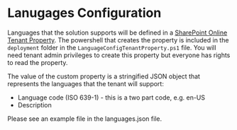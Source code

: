 # Lanugages Configuration

Languages that the solution supports will be defined in a [SharePoint Online Tenant Property](https://docs.microsoft.com/en-us/sharepoint/dev/spfx/tenant-properties). The powershell that creates the property is included in the `deployment` folder in the `LanguageConfigTenantProperty.ps1` file. You will need tenant admin privileges to create this property but everyone has rights to read the property.

The value of the custom property is a stringified JSON object that represents the languages that the tenant will support:

- Language code (ISO 639-1) - this is a two part code, e.g. en-US
- Description

Please see an example file in the languages.json file.